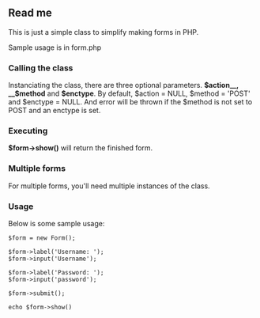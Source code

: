 ## Read me

This is just a simple class to simplify making forms in PHP.

Sample usage is in form.php

### Calling the class

Instanciating the class, there are three optional parameters. __$action__, __$method__ and __$enctype__.
By default, $action = NULL, $method = 'POST' and $enctype = NULL.
And error will be thrown if the $method is not set to POST and an enctype is set.

### Executing

__$form->show()__ will return the finished form. 

### Multiple forms

For multiple forms, you'll need multiple instances of the class.

### Usage

Below is some sample usage:

	$form = new Form();

	$form->label('Username: ');
	$form->input('Username');

	$form->label('Password: ');
	$form->input('password');

	$form->submit();

	echo $form->show()